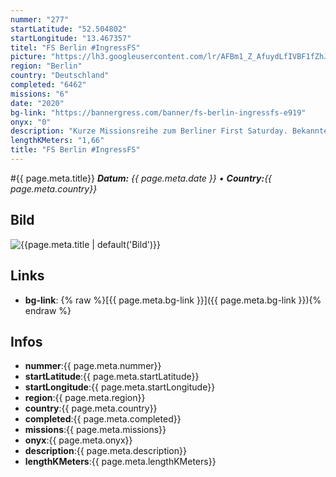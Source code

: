 ```yaml
---
nummer: "277"
startLatitude: "52.504802"
startLongitude: "13.467357"
titel: "FS Berlin #IngressFS"
picture: "https://lh3.googleusercontent.com/lr/AFBm1_Z_AfuydLfIVBF1fZhJxWtrtNPl_waP_WR61gbOLdtR6TvaM8MwtxUUF5VhM26Ulh-k7AkRnWnVKaBhtRv2m7IVxORlvoYi4YAEX5fRwWClj9aru1SAGZ3gbZQ88LwrCyG5zNtMj3KqRQWuuoqeOjU-hZRvOxiR-dnJNGnLIxQPkpfWRN-L2EC8Emz_JLWtUQspYI3fTRTiWWjeaQUV7z_8cvEkinZbadFNCud5o107P-VJEchb1dwGkBAf9ddYbsC0742eXHQvSZtdWRkKE_672yYp2DXHKIwKO5AutbQDEned5ABasNLeo-LJAbToEog6cTaksYpXS0zxT6uZdyrSvV8IqRIrbB-BTwp9mOs2jxe8vgOb6gls54wHWKsU6W5kJMDyGuQIhU3I-3eF1KrK1E7h0z4gnrawrrMU2o52Hsc5ew2HbjQjEJkQx_HdBB_QAFLNZ9vReeRC2IBAzgdVHLm5tT6hsx3ze5dHqRMZCKI7Uovo-8GG0GGxMKGdVMJR4vQLFp6VXtjCFz4tJ8ceeCVRveUfvRumo-fkVGM7qGhOVzpts7xjEWIQqoBYbYGmp87H91NptE0Zyq6SqZ94J85HUorzKf6WUDPxBuASd9rWiWEtstGDvWK9Svt2qJ-aDciyLYJPzNV_VLk-FdjyfWxrs_KBQy1AKD5vLt8kIxXLwdPMfuIFJih2I__1-LggHEWzFLttM-nKs_oZOO36QqfbHQQiD9nmtH8F6gUTS-zCt4_irAff20w-W03d2pVaUzk7n_8JDsWgmA-zk_ZoACUR0IQBYOS7fNyHDut1fmAQt-Nac6F-r0nBe6X2kqMGyQidefb8MrtSZchSRw1aBCOdnGmn9tmm"
region: "Berlin"
country: "Deutschland"
completed: "6462"
missions: "6"
date: "2020"
bg-link: "https://bannergress.com/banner/fs-berlin-ingressfs-e919"
onyx: "0"
description: "Kurze Missionsreihe zum Berliner First Saturday. Bekannte Berliner Motive zusammengefasst zu einem schönen Kiezspaziergang."
lengthKMeters: "1,66"
title: "FS Berlin #IngressFS"
---
```


#{{ page.meta.title}}
_**Datum:** {{ page.meta.date }} • **Country:**{{ page.meta.country}}_

## Bild
![{{page.meta.title | default('Bild')}}]({{page.meta.picture}})

## Links
- **bg-link**: {% raw %}[{{ page.meta.bg-link }}]({{ page.meta.bg-link }}){% endraw %}

## Infos
- **nummer**:{{ page.meta.nummer}}
- **startLatitude**:{{ page.meta.startLatitude}}
- **startLongitude**:{{ page.meta.startLongitude}}
- **region**:{{ page.meta.region}}
- **country**:{{ page.meta.country}}
- **completed**:{{ page.meta.completed}}
- **missions**:{{ page.meta.missions}}
- **onyx**:{{ page.meta.onyx}}
- **description**:{{ page.meta.description}}
- **lengthKMeters**:{{ page.meta.lengthKMeters}}


